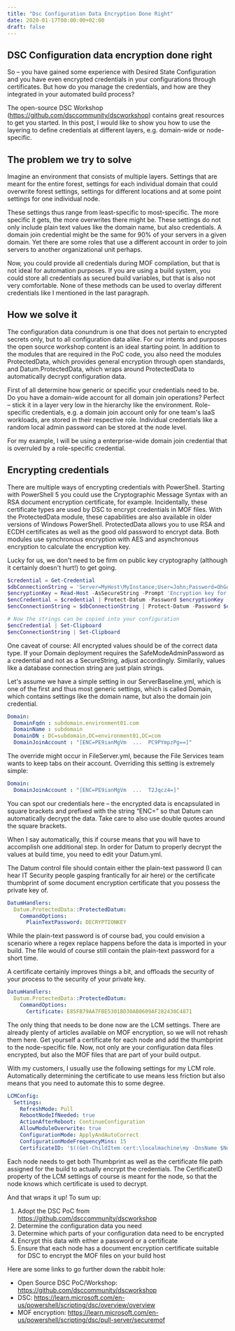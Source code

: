 ```yaml
---
title: "Dsc Configuration Data Encryption Done Right"
date: 2020-01-17T00:00:00+02:00
draft: false
---
```


## DSC Configuration data encryption done right

So – you have gained some experience with Desired State Configuration and you have even encrypted credentials in your configurations through certificates. But how do you manage the credentials, and how are they integrated in your automated build process?

The open-source DSC Workshop (https://github.com/dsccommunity/dscworkshop) contains great resources to get you started. In this post, I would like to show you how to use the layering to define credentials at different layers, e.g. domain-wide or node-specific.

## The problem we try to solve

Imagine an environment that consists of multiple layers. Settings that are meant for the entire forest, settings for each individual domain that could overwrite forest settings, settings for different locations and at some point settings for one individual node.

These settings thus range from least-specific to most-specific. The more specific it gets, the more overwrites there might be. These settings do not only include plain text values like the domain name, but also credentials. A domain join credential might be the same for 90% of your servers in a given domain. Yet there are some roles that use a different account in order to join servers to another organizational unit perhaps.

Now, you could provide all credentials during MOF compilation, but that is not ideal for automation purposes. If you are using a build system, you could store all credentials as secured build variables, but that is also not very comfortable. None of these methods can be used to overlay different credentials like I mentioned in the last paragraph.

## How we solve it

The configuration data conundrum is one that does not pertain to encrypted secrets only, but to all configuration data alike. For our intents and purposes the open source workshop content is an ideal starting point. In addition to the modules that are required in the PoC code, you also need the modules ProtectedData, which provides general encryption through open standards, and Datum.ProtectedData, which wraps around ProtectedData to automatically decrypt configuration data.

First of all determine how generic or specific your credentials need to be. Do you have a domain-wide account for all domain join operations? Perfect – stick it in a layer very low in the hierarchy like the environment. Role-specific credentials, e.g. a domain join account only for one team's IaaS workloads, are stored in their respective role. Individual credentials like a random local admin password can be stored at the node level.

For my example, I will be using a enterprise-wide domain join credential that is overruled by a role-specific credential.

## Encrypting credentials

There are multiple ways of encrypting credentials with PowerShell. Starting with PowerShell 5 you could use the Cryptographic Message Syntax with an RSA document encryption certificate, for example. Incidentally, these certificate types are used by DSC to encrypt credentials in MOF files. With the ProtectedData module, these capabilities are also available in older versions of Windows PowerShell. ProtectedData allows you to use RSA and ECDH certificates as well as the good old password to encrypt data. Both modules use synchronous encryption with AES and asynchronous encryption to calculate the encryption key.

Lucky for us, we don't need to be firm on public key cryptography (although it certainly doesn't hurt!) to get going.

```powershell
$credential = Get-Credential
$dbConnectionString = 'Server=MyHost\MyInstance;User=John;Password=OhGodWhy'
$encryptionKey = Read-Host -AsSecureString -Prompt 'Encryption key for configuration item'
$encCredential = $credential | Protect-Datum -Password $encryptionKey -MaxLineLength -1
$encConnectionString = $dbConnectionString | Protect-Datum -Password $encryptionKey -MaxLineLength -1

# Now the strings can be copied into your configuration
$encCredential | Set-Clipboard
$encConnectionString | Set-Clipboard
```

One caveat of course: All encrypted values should be of the correct data type. If your Domain deployment requires the SafeModeAdminPassword as a credential and not as a SecureString, adjust accordingly. Similarily, values like a database connection string are just plain strings.

Let's assume we have a simple setting in our ServerBaseline.yml, which is one of the first and thus most generic settings, which is called Domain, which contains settings like the domain name, but also the domain join credential.

```yaml
Domain:
  DomainFqdn : subdomain.environment01.com
  DomainName : subdomain
  DomainDN : DC=subdomain,DC=environment01,DC=com
  DomainJoinAccount : "[ENC=PE9ianMgVm  ...  PC9PYmpzPg==]"
```

The override might occur in FileServer.yml, because the File Services team wants to keep tabs on their account. Overriding this setting is extremely simple:

```yaml
Domain:
  DomainJoinAccount : "[ENC=PE9ianMgVm  ...  T2Jqcz4=]"
```

You can spot our credentials here – the encrypted data is encapsulated in square brackets and prefixed with the string “ENC=” so that Datum can automatically decrypt the data. Take care to also use double quotes around the square brackets.

When I say automatically, this if course means that you will have to accomplish one additional step. In order for Datum to properly decrypt the values at build time, you need to edit your Datum.yml.

The Datum control file should contain either the plain-text password (I can hear IT Security people gasping frantically for air here) or the certificate thumbprint of some document encryption certificate that you possess the private key of.

```yaml
DatumHandlers:
  Datum.ProtectedData::ProtectedDatum:
    CommandOptions:
      PlainTextPassword: DECRYPTIONKEY
```

While the plain-text password is of course bad, you could envision a scenario where a regex replace happens before the data is imported in your build. The file would of course still contain the plain-text password for a short time.

A certificate certainly improves things a bit, and offloads the security of your process to the security of your private key.

```yaml
DatumHandlers:
  Datum.ProtectedData::ProtectedDatum:
    CommandOptions:
      Certificate: E85FB79AA7FBE5301BD30AB0609AF282430C4871
```

The only thing that needs to be done now are the LCM settings. There are already plenty of articles available on MOF encryption, so we will not rehash them here. Get yourself a certificate for each node and add the thumbprint to the node-specific file. Now, not only are your configuration data files encrypted, but also the MOF files that are part of your build output.

With my customers, I usually use the following settings for my LCM role. Automatically determining the certificate to use means less friction but also means that you need to automate this to some degree.

```yaml
LCMConfig:
  Settings:
    RefreshMode: Pull
    RebootNodeIfNeeded: true
    ActionAfterReboot: ContinueConfiguration
    AllowModuleOverwrite: true
    ConfigurationMode: ApplyAndAutoCorrect
    ConfigurationModeFrequencyMins: 15
    CertificateID: '$((Get-ChildItem cert:\localmachine\my -DnsName $Node.Name | Sort NotBefore | Select -First 1).ThumbPrint)'
```

Each node needs to get both Thumbprint as well as the certificate file path assigned for the build to actually encrypt the credentials. The CertificateID property of the LCM settings of course is meant for the node, so that the node knows which certificate is used to decrypt.

And that wraps it up!
To sum up:

1. Adopt the DSC PoC from https://github.com/dsccommunity/dscworkshop
1. Determine the configuration data you need
1. Determine which parts of your configuration data need to be encrypted
1. Encrypt this data with either a password or a certificate
1. Ensure that each node has a document encryption certificate suitable for DSC to encrypt the MOF files on your build host


Here are some links to go further down the rabbit hole:

- Open Source DSC PoC/Workshop: <https://github.com/dsccommunity/dscworkshop>
- DSC: <https://learn.microsoft.com/en-us/powershell/scripting/dsc/overview/overview>
- MOF encryption: <https://learn.microsoft.com/en-us/powershell/scripting/dsc/pull-server/securemof>
